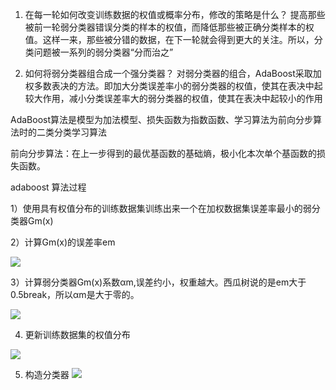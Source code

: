 1. 在每一轮如何改变训练数据的权值或概率分布，修改的策略是什么？
  提高那些被前一轮弱分类器错误分类的样本的权值，而降低那些被正确分类样本的权值。这样一来，那些被分错的数据，在下一轮就会得到更大的关注。所以，分类问题被一系列的弱分类器“分而治之”

2. 如何将弱分类器组合成一个强分类器？
  对弱分类器的组合，AdaBoost采取加权多数表决的方法。即加大分类误差率小的弱分类器的权值，使其在表决中起较大作用，减小分类误差率大的弱分类器的权值，使其在表决中起较小的作用

AdaBoost算法是模型为加法模型、损失函数为指数函数、学习算法为前向分步算法时的二类分类学习算法

前向分步算法：在上一步得到的最优基函数的基础熵，极小化本次单个基函数的损失函数。

adaboost 算法过程

1）使用具有权值分布的训练数据集训练出来一个在加权数据集误差率最小的弱分类器Gm(x)

2）计算Gm(x)的误差率em

![](https://www.zhihu.com/equation?tex=%5Cbegin%7Balign%2A%7D+%5C%5C%26+e_%7Bm%7D+%3D+%5Csum_%7Bi%3D1%7D%5E%7BN%7D+P%5Cleft%28G_%7Bm%7D%5Cleft%28x_%7Bi%7D%5Cright%29+%5Cneq+y_%7Bi%7D%5Cright%29+%5C%5C+%26+%3D+%5Csum_%7Bi%3D1%7D%5E%7BN%7D+w_%7Bmi%7D+I+%5Cleft%28G_%7Bm%7D%5Cleft%28x_%7Bi%7D%5Cright%29+%5Cneq+y_%7Bi%7D+%5Cright%29+%5Cend%7Balign%2A%7D+%5C%5C)

3）计算弱分类器Gm(x)系数αm,误差约小，权重越大。西瓜树说的是em大于0.5break，所以αm是大于零的。

![](https://www.zhihu.com/equation?tex=%5Cbegin%7Balign%2A%7D+%5C%5C+%26+%5Calpha_%7Bm%7D+%3D+%5Cdfrac%7B1%7D%7B2%7D+%5Clog+%5Cdfrac%7B1-e_%7Bm%7D%7D%7Be_%7Bm%7D%7D+%5Cend%7Balign%2A%7D%5C%5C)

4) 更新训练数据集的权值分布

![](https://www.zhihu.com/equation?tex=%5Cbegin%7Balign%2A%7D+%5C%5C+%26+D_%7Bm%2B1%7D%3D%5Cleft%28w_%7Bm%2B1%2C1%7D%2C%5Ccdots%2Cw_%7Bm%2B1%2Ci%7D%2C%5Ccdots%2Cw_%7Bm%2B1%2CN%7D%5Cright%29+%5C%5C+%26+w_%7Bm%2B1%2Ci%7D+%3D+%5Cdfrac%7Bw_%7Bmi%7D%7D%7BZ_%7Bm%7D%7D+%5Cexp+%5Cleft%28-+%5Calpha_%7Bm%7D+y_%7Bi%7D+G_%7Bm%7D%5Cleft%28x_%7Bi%7D%5Cright%29%5Cright%29%2C+%5C%5C+%26+%5Cquad+%5Cquad+%3D+%5Cleft%5C%7B+%5Cbegin%7Baligned%7D+%5C+%26+%5Cdfrac%7Bw_%7Bmi%7D%7D%7BZ_%7Bm%7D%7D+%5Cexp+%5Cleft%28-+%5Calpha_%7Bm%7D+%5Cright%29%2C+G_%7Bm%7D%5Cleft%28x_%7Bi%7D%5Cright%29+%3D+y_%7Bi%7D+%5C%5C+%26+%5Cdfrac%7Bw_%7Bmi%7D%7D%7BZ_%7Bm%7D%7D+%5Cexp+%5Cleft%28+%5Calpha_%7Bm%7D+%5Cright%29%2C+G_%7Bm%7D%5Cleft%28x_%7Bi%7D%5Cright%29+%5Cneq+y_%7Bi%7D+%5Cend%7Baligned%7D+%5Cright.+%5Cquad+i%3D1%2C2%2C%5Ccdots%2CN+%5Cend%7Balign%2A%7D%5C%5C)

5) 构造分类器
![](https://www.zhihu.com/equation?tex=%5Cbegin%7Balign%2A%7D+%5C%5C+%26+G%5Cleft%28x%5Cright%29+%3D+sign%5Cleft%28f%5Cleft%28x%5Cright%29%5Cright%29%3Dsign%5Cleft%28%5Csum_%7Bm%3D1%7D%5E%7BM%7D+%5Calpha_%7Bm%7D+G_%7Bm%7D+%5Cleft%28+x+%5Cright%29%5Cright%29+%5Cend%7Balign%2A%7D+%5C%5C)
